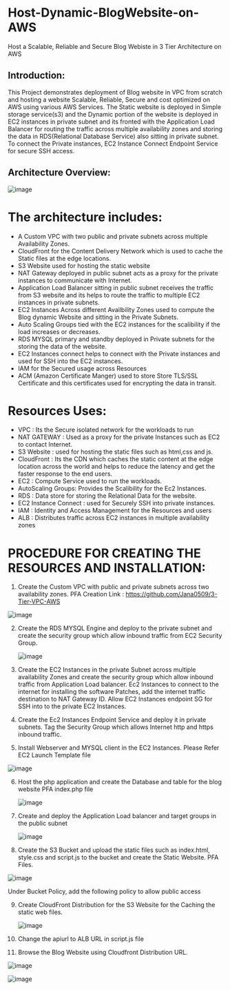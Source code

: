 # Host-Dynamic-BlogWebsite-on-AWS
Host a Scalable, Reliable and Secure Blog Webiste in 3 Tier Architecture on AWS

## Introduction:
This Project demonstrates deployment of Blog website in VPC from scratch and hosting a website Scalable, Reliable, Secure and cost optimized on AWS using various AWS Services. The Static website is deployed in Simple storage service(s3) and the Dynamic portion of the website is deployed in EC2 instances in private subnet and its fronted with the Application Load Balancer for routing the traffic across multiple availability zones and storing the data in RDS(Relational Database Service) also sitting in private subnet. To connect the Private instances, EC2 Instance Connect Endpoint Service for secure SSH access.


## Architecture Overview: 

![image](https://github.com/user-attachments/assets/ccd8e61c-c7ae-4f03-a007-d5970f8d6f40)

# The architecture includes:

- A Custom VPC with two public and private subnets across multiple Availability Zones.
- CloudFront for the Content Delivery Network which is used to cache the Static files at the edge locations.
- S3 Website used for hosting the static website
- NAT Gateway deployed in public subnet acts as a proxy for the private instances to communicate with Internet.
- Application Load Balancer sitting in public subnet receives the traffic from S3 website and its helps to route the traffic to multiple EC2 instances in private subnets.
- EC2 Instances Across different Availbility Zones used to compute the Blog dynamic Website and sitting in the Private Subnets.
- Auto Scaling Groups tied with the EC2 instances for the scalibility if the load increases or decreases.
- RDS MYSQL primary and standby deployed in Private subnets for the storing the data of the website.
- EC2 Instances connect helps to connect with the Private instances and used for SSH into the EC2 instances.
- IAM for the Secured usage across Resources
- ACM (Amazon Certificate Manger) used to store Store TLS/SSL Certificate and this certificates used for encrypting the data in transit.

# Resources Uses:

- VPC : Its the Secure isolated network for the workloads to run
- NAT GATEWAY : Used as a proxy for the private Instances such as EC2 to contact Internet.
- S3 Website : used for hosting the static files such as html,css and js.
- CloudFront : Its the CDN which caches the static content at the edge location across the world and helps to reduce the latency and get the faster response to the end users.
- EC2 : Compute Service used to run the workloads.
- AutoScaling Groups: Provides the Scalibility for the Ec2 Instances.
- RDS : Data store for storing the Relational Data for the website.
- EC2 Instance Connect : used for Securely SSH into private instances.
- IAM : Identity and Access Management for the Resources and users
- ALB : Distributes traffic across EC2 instances in multiple availability zones

# PROCEDURE FOR CREATING THE RESOURCES AND INSTALLATION:

1. Create the Custom VPC with public and private subnets across two availability zones.
   PFA Creation Link : https://github.com/Jana0509/3-Tier-VPC-AWS

![image](https://github.com/user-attachments/assets/79cc2aaa-ca00-4f86-a008-d5cee38e69c5)

2. Create the RDS MYSQL Engine and deploy to the private subnet and create the security group which allow inbound traffic from EC2 Security Group.

   ![image](https://github.com/user-attachments/assets/e8dd3214-cd3e-41f2-a5a2-2a8079183a50)

3.  Create the EC2 Instances in the private Subnet across multiple availability Zones and create the security group which allow inbound traffic from Application Load balancer. Ec2 Instances to connect to the internet for installing the software
    Patches, add the internet traffic destination to NAT Gateway ID. Allow EC2 Instances endpoint SG for SSH into to the private EC2 Instances.

4. Create the Ec2 Instances Endpoint Service and deploy it in private subnets. Tag the Security Group which allows Internet http and https inbound traffic.

5. Install Webserver and MYSQL client in the EC2 Instances. Please Refer EC2 Launch Template file 

![image](https://github.com/user-attachments/assets/c723afab-ad5a-471a-9b42-4b9b04aac349)

6. Host the php application and create the Database and table for the blog website
   PFA index.php file

   ![image](https://github.com/user-attachments/assets/40d6ea15-973f-482d-8a81-99d98ffdeaae)

7. Create and deploy the Application Load balancer and target groups in the public subnet

   ![image](https://github.com/user-attachments/assets/e7b93631-b6dc-4a72-8762-98a301a77a1d)

8.  Create the S3 Bucket and upload the static files such as index.html, style.css and script.js to the bucket and create the Static Website. PFA Files.

   ![image](https://github.com/user-attachments/assets/814c9477-c676-4a3a-bc3b-64a70e4b0803)

   Under Bucket Policy, add the following policy to allow public access

9. Create CloudFront Distribution for the S3 Website for the Caching the static web files.

    ![image](https://github.com/user-attachments/assets/e3998f08-4d36-4034-8b94-6a4e423d3982)

10. Change the apiurl to ALB URL in script.js file

11. Browse the Blog Website using Cloudfront Distribution URL.

![image](https://github.com/user-attachments/assets/db252ca1-abe0-4cf5-b3e6-11c950e3b959)

![image](https://github.com/user-attachments/assets/aa7b8314-e6cf-4092-80ca-78d6309f6450)

    
